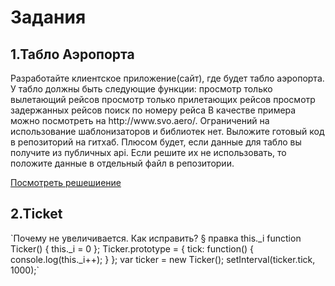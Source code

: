 <h1>Задания</h1>
<h2>1.Табло Аэропорта</h2>
<p>Разработайте клиентское приложение(сайт), где будет табло аэропорта.
У табло должны быть следующие функции:
просмотр только вылетающий рейсов
просмотр только прилетающих рейсов
просмотр задержанных рейсов
поиск по номеру рейса
В качестве примера можно посмотреть на http://www.svo.aero/.
Ограничений на использование шаблонизаторов и библиотек нет.
Выложите готовый код в репозиторий на гитхаб.
Плюсом будет, если данные для табло вы получите из публичных api. Если решите их не использовать,
то положите данные в отдельный файл в репозитории.</p>

<a href="">Посмотреть решешиение</a>

<h2>2.Ticket</h2>
<p>`Почему не увеличивается. Как исправить?
§ правка
this._i
function Ticker() {
this._i = 0
};
Ticker.prototype = {
 tick: function() {
 console.log(this._i++);
 }
};
var ticker = new Ticker();
setInterval(ticker.tick, 1000);`</p>
